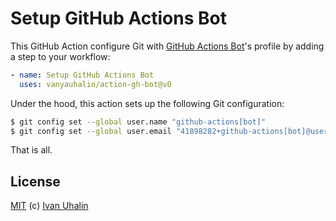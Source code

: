 # Setup GitHub Actions Bot

This GitHub Action configure Git with [GitHub Actions Bot]'s profile by adding a step to your workflow:

```yml
- name: Setup GitHub Actions Bot
  uses: vanyauhalin/action-gh-bot@v0
```

Under the hood, this action sets up the following Git configuration:

```sh
$ git config set --global user.name "github-actions[bot]"
$ git config set --global user.email "41898282+github-actions[bot]@users.noreply.github.com"
```

That is all.

## License

[MIT] (c) [Ivan Uhalin]

<!-- Footnotes -->

[GitHub Actions Bot]: https://api.github.com/users/github-actions%5Bbot%5D

[Ivan Uhalin]: https://github.com/vanyauhalin/
[MIT]: https://github.com/vanyauhalin/action-gh-bot/blob/main/LICENSE.txt/
